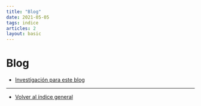 ```yaml
---
title: "Blog"
date: 2021-05-05
tags: indice
articles: 2
layout: basic
---
```


# Blog
- [Investigación para este blog](../blog/blog-investigacion-1)

***

- [Volver al índice general](../index)
